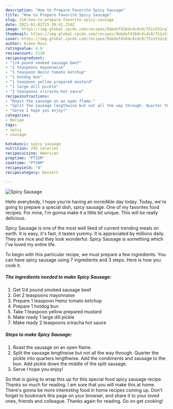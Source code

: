 ```yaml
---
description: "How to Prepare Favorite Spicy Sausage"
title: "How to Prepare Favorite Spicy Sausage"
slug: 218-how-to-prepare-favorite-spicy-sausage
date: 2021-01-02T15:39:41.224Z
image: https://img-global.cpcdn.com/recipes/9abdef416dc4cdc0/751x532cq70/spicy-sausage-recipe-main-photo.jpg
thumbnail: https://img-global.cpcdn.com/recipes/9abdef416dc4cdc0/751x532cq70/spicy-sausage-recipe-main-photo.jpg
cover: https://img-global.cpcdn.com/recipes/9abdef416dc4cdc0/751x532cq70/spicy-sausage-recipe-main-photo.jpg
author: Aiden Ross
ratingvalue: 4.9
reviewcount: 2110
recipeingredient:
- "1/4 pound smoked sausage beef"
- "2 teaspoons mayonnaise"
- "1 teaspoon Heinz tomato ketchup"
- "1 hotdog bun"
- "1 teaspoon yellow prepared mustard"
- "1 large dill pickle"
- "2 teaspoons sriracha hot sauce"
recipeinstructions:
- "Roast the sausage on an open flame."
- "Split the sausage lengthwise but not all the way through. Quarter the pickle into quarters lengthwise. Add the condiments and sausage to the bun. Add pickle down the middle of the split sausage."
- "Serve I hope you enjoy!"
categories:
- Recipe
tags:
- spicy
- sausage

katakunci: spicy sausage 
nutrition: 245 calories
recipecuisine: American
preptime: "PT32M"
cooktime: "PT38M"
recipeyield: "4"
recipecategory: Dessert

---
```



![Spicy Sausage](https://img-global.cpcdn.com/recipes/9abdef416dc4cdc0/751x532cq70/spicy-sausage-recipe-main-photo.jpg)

Hello everybody, I hope you're having an incredible day today. Today, we're going to prepare a special dish, spicy sausage. One of my favorites food recipes. For mine, I'm gonna make it a little bit unique. This will be really delicious.



Spicy Sausage is one of the most well liked of current trending meals on earth. It is easy, it's fast, it tastes yummy. It is appreciated by millions daily. They are nice and they look wonderful. Spicy Sausage is something which I've loved my entire life.


To begin with this particular recipe, we must prepare a few ingredients. You can have spicy sausage using 7 ingredients and 3 steps. Here is how you cook it.

<!--inarticleads1-->

##### The ingredients needed to make Spicy Sausage:

1. Get 1/4 pound smoked sausage beef
1. Get 2 teaspoons mayonnaise
1. Prepare 1 teaspoon Heinz tomato ketchup
1. Prepare 1 hotdog bun
1. Take 1 teaspoon yellow prepared mustard
1. Make ready 1 large dill pickle
1. Make ready 2 teaspoons sriracha hot sauce




<!--inarticleads2-->

##### Steps to make Spicy Sausage:

1. Roast the sausage on an open flame.
1. Split the sausage lengthwise but not all the way through. Quarter the pickle into quarters lengthwise. Add the condiments and sausage to the bun. Add pickle down the middle of the split sausage.
1. Serve I hope you enjoy!




So that is going to wrap this up for this special food spicy sausage recipe. Thanks so much for reading. I am sure that you will make this at home. There's gonna be more interesting food in home recipes coming up. Don't forget to bookmark this page on your browser, and share it to your loved ones, friends and colleague. Thanks again for reading. Go on get cooking!
